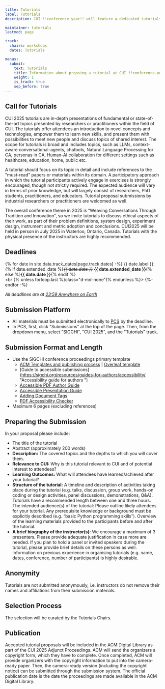 ```yaml
---
title: Tutorials
label: Tutorials 
description: CUI !!conference.year!! will feature a dedicated tutorials track. Tutorials are in-depth presentations of fundamental or state-of-the-art topics presented by researchers or practitioners within the field of CUI.

maintainer: tutorials
lastmod: page

track:
  chairs: workshops
  dates: Tutorials

menus:
  submit:
    text: Tutorials
    title: Information about propsing a tutorial at CUI !!conference.year!!
    weight: 1
    is_track: true
    sep_before: true
---
```


## Call for Tutorials

CUI 2025 tutorials are in-depth presentations of fundamental or state-of-the-art topics presented by researchers or practitioners within the field of CUI. The tutorials offer attendees an introduction to novel concepts and technologies, empower them to learn new skills, and present them with possibilities to meet new people and discuss topics of shared interest. The scope for tutorials is broad and includes topics, such as LLMs, context-aware conversational-agents, chatbots, Natural Language Processing for CA, personas in CA, Human-AI collaboration for different settings such as healthcare, education, home, public etc.

A tutorial should focus on its topic in detail and include references to the "must-read" papers or materials within its domain. A participatory approach in which the tutorial participants actively engage in exercises is strongly encouraged, though not strictly required. The expected audience will vary in terms of prior knowledge, but will largely consist of researchers, PhD students, practitioners, and educators. Tutorial proposal submissions by industrial researchers or practitioners are welcomed as well.

The overall conference theme in 2025 is “Weaving Conversations Through Tradition and Innovation", so we invite tutorials to discuss ethical aspects of their work, as part of their problem definitions, system design, experiment design, instrument and metric adoption and conclusions.
CUI2025 will be held in person in July 2025 in Waterloo, Ontario, Canada. Tutorials with the physical presence of the instructors are highly recommended.

## Deadlines

{% for date in site.data.track_dates[page.track.dates] -%}
{{ date.label }}: <br class="d-md-none">{% if date.extended_date %}<strike><em>{{ date.date }}</em></strike> <strong>{{ date.extended_date }}</strong>{% else %}<strong>{{ date.date }}</strong>{% endif %}<br><br {% unless forloop.last %}class="d-md-none"{% endunless %}>
{%- endfor -%}

<em class="small">All deadlines are at <a href="https://time.is/Anywhere_on_Earth" title="The current time in 'Anywhere on Earth'">23:59 Anywhere on Earth</a></em>

## Submission Platform

* All materials must be submitted electronically to [PCS](https://new.precisionconference.com/submissions) by the deadline.
* In PCS, first, click "Submissions" at the top of the page. Then, from the dropdown menu, select "SIGCHI", "CUI 2025", and the "Tutorials" track.

## Submission Format and Length

* Use the SIGCHI conference proceedings primary template
    * [ACM Templates and publishing process](https://authors.acm.org/proceedings/production-information/taps-production-workflow) | [Overleaf template]((https://www.overleaf.com/gallery/tagged/acm-official#.WOuOk2e1taQ) "Computing Machinery (ACM) - Official Primary Article Templates")
    * [Guide to accessible submissions] (https://sigchi.org/resources/guides-for-authors/accessibility/ "Accessibility guide for authors
")
    * [Accessible PDF Author Guide](https://www.sigaccess.org/welcome-to-sigaccess/resources/accessible-pdf-author-guide/ "Accessible PDF Author Guide
")
    * [Accessible Presentation Guide](https://www.sigaccess.org/welcome-to-sigaccess/resources/accessible-presentation-guide/ "Accessible Presentation Guide
")
    * [Adding Document Tags](https://chi2021.acm.org/for-authors/presenting/papers/guide-to-an-accessible-submission#:~:text=Add%20document%20tags.&text=You%20can%20check%20to%20see,menu%2C%20then%20click%20Full%20Check "Adding Document Tags")
    * [PDF Accessibility Checker](https://checkers.eiii.eu/en/pdfcheck/ "Check the Accessibility of a PDF Document")
* Maximum 6 pages (excluding references)

## Preparing the Submission

In your proposal please include:

* The title of the tutorial
* Abstract (approximately 200 words)
* <strong>Description:</strong> The covered topics and the depths to which you will cover them.
* <strong>Relevance to CUI:</strong> Why is this tutorial relevant to CUI and of potential interest to attendees?
* <strong>Learning Outcomes:</strong> What will attendees have learned/achieved after your tutorial?
* <strong>Structure of the tutorial:</strong> A timeline and description of activities taking place during the tutorial (e.g. talks, discussion, group work, hands-on coding or design activities, panel discussions, demonstrations, Q&A). Tutorials have a recommended length between one and three hours.
The intended audience(s) of the tutorial: Please outline likely attendees for your tutorial. Any prerequisite knowledge or background must be explicitly described (e.g. “basic Python programming skills”).
Overview of the learning materials provided to the participants before and after the tutorial.
* <strong>A brief biography of the instructor(s):</strong> We encourage a maximum of 3 presenters. Please provide adequate justification in case more are needed. If you plan to hold a panel or invited speakers during the tutorial, please provide brief details on these persons as well. Information on previous experience in organising tutorials (e.g. name, dates, conference, number of participants) is highly desirable.

## Anonymity

Tutorials are not submitted anonymously, i.e. instructors do not remove their names and affiliations from their submission materials.

## Selection Process

The selection will be curated by the Tutorials Chairs.

## Publication

Accepted tutorial proposals will be included in the ACM Digital Library as part of the CUI 2025 Adjunct Proceedings. ACM will send the organizers a copyright form, which they have to complete. Once completed, ACM will provide organizers with the copyright information to put into the camera-ready paper. Then, the camera-ready version (including the copyright notice) can be submitted through the submission system. The official publication date is the date the proceedings are made available in the ACM Digital Library.

